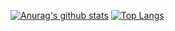 [![Anurag's github stats](https://github-readme-stats.vercel.app/api?username=thatcooldevguy&theme=dark&show_icons=true)](https://github.com/anuraghazra/github-readme-stats)
[![Top Langs](https://github-readme-stats.vercel.app/api/top-langs/?username=thatcooldevguy&theme=dark&show_icons=true)](https://github.com/anuraghazra/github-readme-stats)
